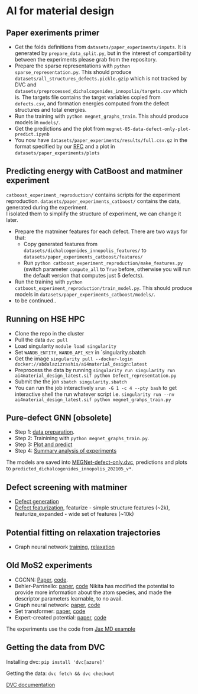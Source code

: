 # AI for material design
## Paper exeriments primer
* Get the folds definitions from `datasets/paper_experiments/inputs`. It is generated by `prepare_data_split.py`, but in the interest of compartibility between the experiments please grab from the repository.
* Prepare the sparse representations with `python sparse_representation.py`. This should produce `datasets/all_structures_defects.pickle.gzip` which is not tracked by DVC and `datasets/preprocessed_dichalcogenides_innopolis/targets.csv` which is. The targets file contains the target variables copied from `defects.csv`, and formation energies computed from the defect structures and total energies.
* Run the training with `python megnet_graphs_train`. This should produce models in `models/`.
* Get the predictions and the plot from `megnet-05-data-defect-only-plot-predict.ipynb`
* You now have `datasets/paper_experiments/results/full.csv.gz` in the format specified by our [RFC](https://docs.google.com/document/d/1Cc3772US-E73yQEMFn444OY9og9blKHpuP21sv9Gdxk/edit?usp=sharing) and a plot in `datasets/paper_experiments/plots`

## Predicting energy with CatBoost and matminer experiment
`catboost_experiment_reproduction/` contains scripts for the experiment reproduction.
`datasets/paper_experiments_catboost/` contains the data, generated during the experiment.   
I isolated them to simplify the structure of experiment, we can change it later.
* Prepare the matminer features for each defect. There are two ways for that:
  * Copy generated features from `datasets/dichalcogenides_innopolis_features/` to `datasets/paper_experiments_catboost/features/`
  * Run `python catboost_experiment_reproduction/make_features.py` (switch parameter `compute_all` to `True` before, otherwise you will run the default version that computes just 5 defects). 
* Run the training with `python catboost_experiment_reproduction/train_model.py`. This should produce models in `datasets/paper_experiments_catboost/models/`.
* to be continued..

## Running on HSE HPC
* Clone the repo in the cluster
* Pull the data `dvc pull`
* Load singularity `module load singularity`
* Set `WANDB_ENTITY`, `WANDB_API_KEY` in `singularity.sbatch
* Get the image `singularity pull --docker-login  docker://abdalazizrashis/ai4material_design:latest`
* Preprocess the data by running `singularity run singularity run ai4material_design_latest.sif python Defect_representation.py`
* Submit the the jon `sbatch singularity.sbatch`
* You can run the job interactively `srun -G 1 -c 4 --pty bash` to get interactive shell the run whatever script i.e. `singularity run --nv ai4material_design_latest.sif python megnet_grahps_train.py`


## Pure-defect GNN [obsolete]
* Step 1: [data preparation](https://github.com/HSE-LAMBDA/ai4material_design/blob/main/Defect%20representation.ipynb).
* Step 2: Trainining with `python megnet_graphs_train.py`.
* Step 3: [Plot and predict](https://github.com/HSE-LAMBDA/ai4material_design/blob/main/megnet-05-data-defect-only-plot-predict.ipynb)
* Step 4: [Summary analysis of experiments](https://github.com/HSE-LAMBDA/ai4material_design/blob/main/Summary%20analysis.ipynb)

The models are saved into [MEGNet-defect-only.dvc](https://github.com/HSE-LAMBDA/ai4material_design/blob/main/models/MEGNet-defect-only.dvc), predictions and plots to `predicted_dichalcogenides_innopolis_202105_v*`.

## Defect screening with matminer
* [Defect generation](https://github.com/HSE-LAMBDA/ai4material_design/blob/main/defects_generation/generation.ipynb)
* [Defect featurization](https://github.com/HSE-LAMBDA/ai4material_design/blob/main/structure_featurization.py), featurize - simple structure features (~2k), featurize_expanded - wide set of features (~10k)

## Potential fitting on relaxation trajectories
* Graph neural network [training](https://github.com/HSE-LAMBDA/ai4material_design/blob/main/GNN-traj.ipynb), [relaxation](https://github.com/HSE-LAMBDA/ai4material_design/blob/main/GNN-relaxation.ipynb)

## Old MoS2 experiments
* CGCNN: [Paper](https://journals.aps.org/prl/pdf/10.1103/PhysRevLett.120.145301), [code](https://github.com/HSE-LAMBDA/ai4material_design/blob/main/cgcnn.ipynb).
* Behler-Parrinello: [paper](https://journals.aps.org/prl/abstract/10.1103/PhysRevLett.98.146401), [code](https://github.com/HSE-LAMBDA/ai4material_design/blob/main/BP-wide-tuned-no-force.ipynb) Nikita has modified the potential to provide more information about the atom species, and made the descriptor parameters learnable, to no avail.
* Graph neural network: [paper](https://www.nature.com/articles/s41567-020-0842-8), [code](https://github.com/HSE-LAMBDA/ai4material_design/blob/main/GraphNN-wide.ipynb)
* Set transformer: [paper](http://proceedings.mlr.press/v97/lee19d.html), [code](https://github.com/HSE-LAMBDA/ai4material_design/blob/main/SetTransformer.ipynb)
* Expert-created potential: [paper](https://aip.scitation.org/doi/10.1063/1.5007842), [code](https://github.com/HSE-LAMBDA/ai4material_design/blob/main/KIM%20potential.ipynb)

The experiments use the code from [Jax MD example](https://colab.research.google.com/github/google/jax-md/blob/master/notebooks/neural_networks.ipynb)
## Getting the data from DVC
Installing dvc: `pip install 'dvc[azure]'`

Getting the data: `dvc fetch && dvc checkout`

[DVC documentation](https://dvc.org/doc)
    

